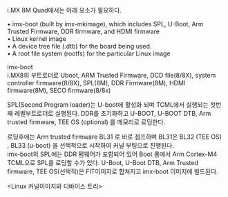 i.MX 8M Quad에서는 아래 요소가 필요하다.

• imx-boot (built by imx-mkimage), which includes SPL, U-Boot, Arm Trusted Firmware, DDR firmware, and HDMI
firmware  
• Linux kernel image  
• A device tree file (.dtb) for the board being used.  
• A root file system (rootfs) for the particular Linux image  

imx-boot  
i.MX8의 부트로더로 Uboot, ARM Trusted Firmware, DCD file(8/8X), system controller firmware(8/8X), SPL(8M), DDR Firmware(8M), HDMI firmware(8M), SECO firmware(8/8x)  

SPL(Second Program loader)는 U-boot에 활성화 되며 TCML에서 실행되는 첫번째 레벨부트로더로 실행된다. DDR를 초기화하고 U-BOOT, U-BOOT DTB, Arm trusted firmware, TEE OS (optional) 를 메모리로 로딩한다.  

로딩후에는 Arm trusted firmware BL31 로 바로 점프하며 BL31은 BL32 (TEE OS) , BL33 (u-boot) 을 선택적으로 시작하여 커널 부팅으로 진행된다.  
imx-boot의 SPL에는  DDR 펌웨어가 포함되어 있어 Boot 롬에서 Arm Cortex-M4 TCML으로 SPL를 로딩할 수가 있다. 
U-Boot, U-Boot DTB, Arm Trusted firmware,  TEE OS(선택적)은 FIT이미지로 합쳐지고 imx-boot 이미지에 빌드된다. 


<Linux 커널이미지와 디바이스 트리> 

